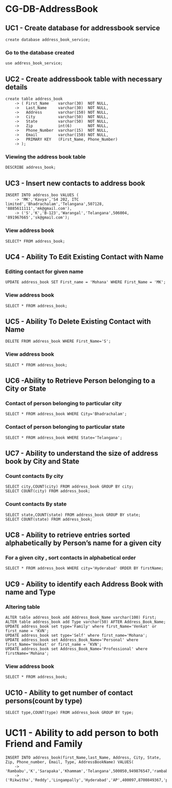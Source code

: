 # CG-DB-AddressBook

## UC1 - Create database for addressbook service
```create database address_book_service;```
### Go to the database created
```use address_book_service;```

## UC2 - Create addressbook table with necessary details
```
create table address_book
    -> ( First_Name    varchar(30)  NOT NULL,
    ->   Last_Name     varchar(30)  NOT NULL,
    ->   Address       varchar(150) NOT NULL,
    ->   City          varchar(50)  NOT NULL,
    ->   State         varchar(50)  NOT NULL,
    ->   Zip           int(6)       NOT NULL,
    ->   Phone_Number  varchar(15)  NOT NULL,
    ->   Email         varchar(150) NOT NULL,
    ->   PRIMARY KEY   (First_Name, Phone_Number)
    -> );
```
### Viewing the address book table
```DESCRIBE address_book;```

## UC3 - Insert new contacts to address book
```
INSERT INTO address_boo VALUES (
    -> 'MK','Kavya','S4 202, ITC limited','Bhadrachalam','Telangana',507128, '8885611111','mk@gmail.com'),
    -> ('S','K','B-123','Warangal','Telangana',506004, '891967665','sk@gmail.com');
```
### View address book
```SELECT* FROM address_book;```

## UC4 - Ability To Edit Existing Contact with Name
### Editing contact for given name
```UPDATE address_book SET First_name = 'Mohana' WHERE First_Name = 'MK';```
### View address book
```SELECT * FROM address_book;```

## UC5 - Ability To Delete Existing Contact with Name
```DELETE FROM address_book WHERE First_Name='S';```
### View address book
```SELECT * FROM address_book;```

## UC6 -Ability to Retrieve Person belonging to a City or State
### Contact of person belonging to particular city
```SELECT * FROM address_book WHERE City='Bhadrachalam';```
### Contact of person belonging to particular state
```SELECT * FROM address_book WHERE State='Telangana';```

## UC7 - Ability to understand the size of address book by City and State
### Count contacts By city
```
SELECT city,COUNT(city) FROM address_book GROUP BY city;
SELECT COUNT(city) FROM address_book;
```
### Count contacts By state
```
SELECT state,COUNT(state) FROM address_book GROUP BY state;
SELECT COUNT(state) FROM address_book;
```

## UC8 - Ability to retrieve entries sorted alphabetically by Person’s name for a given city
### For a given city , sort contacts in alphabetical order
```SELECT * FROM address_book WHERE city='Hyderabad' ORDER BY firstName;```

## UC9 - Ability to identify each Address Book with name and Type
### Altering table
```
ALTER table address_book add Address_Book_Name varchar(100) First;
ALTER table address_book add Type varchar(50) AFTER Address_Book_Name;
UPDATE address_book set type='Family' where first_Name='Venkat' or first_name = 'KVN';
UPDATE address_book set type='Self' where first_name='Mohana';
UPDATE address_book set Address_Book_Name='Personal' where first_Name='Venkat' or first_name = 'KVN';
UPDATE address_book set Address_Book_Name='Professional' where firstName='Mohana';
```
### View address book
```SELECT * FROM address_book;```

## UC10 - Ability to get number of contact persons(count by type)
```SELECT type,COUNT(type) FROM address_book GROUP BY type;```

# UC11 - Ability to add person to both Friend and Family
```
INSERT INTO address_book(first_Name,last_Name, Address, City, State, Zip, Phone_number, Email, Type, AddressBookName) VALUES(
    -> 'Rambabu','K','Sarapaka','Khammam','Telangana',500050,949876547,'rambabu@gmail.com','Family','Personal'),
    -> ('Rikwitha','Reddy','Lingampally','Hyderabad','AP',400097,8700849367,'pandiRik@gmail.com','Friends','Personal');
```
